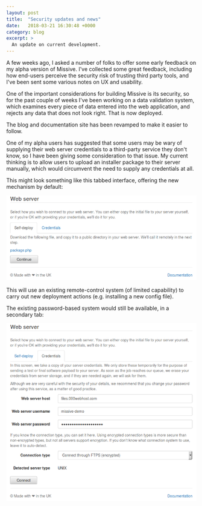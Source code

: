 ```yaml
---
layout: post
title:  "Security updates and news"
date:   2018-03-21 16:30:48 +0000
category: blog
excerpt: >
  An update on current development.
---
```


A few weeks ago, I asked a number of folks to offer some early feedback on my alpha version
of Missive. I've collected some great feedback, including how end-users perceive the
security risk of trusting third party tools, and I've been sent some various notes on
UX and usability.

One of the important considerations for building Missive is its security, so for the
past couple of weeks I've been working on a data validation system, which examines
every piece of data entered into the web application, and rejects any data that does
not look right. That is now deployed.

The blog and documentation site has been revamped to make it easier to follow.

One of my alpha users has suggested that some users may be wary of supplying
their web server credentials to a third-party service they don't know, so I have been
giving some consideration to that issue. My current thinking is to allow users to
upload an installer package to their server manually, which would circumvent the need
to supply any credentials at all.

This might look something like this tabbed interface, offering the new mechanism by
default:

![Package deployment](/assets/web-server-self-deploy.png)

This will use an existing remote-control system (of limited capability) to carry out
new deployment actions (e.g. installing a new config file).

The existing password-based system would still be available, in a secondary tab:

![Credential deployment](/assets/web-server-credentials.png)
